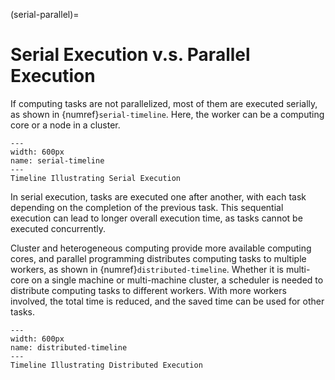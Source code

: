 (serial-parallel)=
# Serial Execution v.s. Parallel Execution

If computing tasks are not parallelized, most of them are executed serially, as shown in {numref}`serial-timeline`. Here, the worker can be a computing core or a node in a cluster.

```{figure} ../img/ch-intro/serial-timeline.svg
---
width: 600px
name: serial-timeline
---
Timeline Illustrating Serial Execution
```

In serial execution, tasks are executed one after another, with each task depending on the completion of the previous task. This sequential execution can lead to longer overall execution time, as tasks cannot be executed concurrently.

Cluster and heterogeneous computing provide more available computing cores, and parallel programming distributes computing tasks to multiple workers, as shown in {numref}`distributed-timeline`. Whether it is multi-core on a single machine or multi-machine cluster, a scheduler is needed to distribute computing tasks to different workers. With more workers involved, the total time is reduced, and the saved time can be used for other tasks.

```{figure} ../img/ch-intro/distributed-timeline.svg
---
width: 600px
name: distributed-timeline
---
Timeline Illustrating Distributed Execution
```